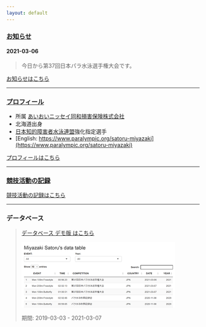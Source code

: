 ```yaml
---
layout: default
---
```


###  [お知らせ](./log.html)  

####  2021-03-06
>  今日から第37回日本パラ水泳選手権大会です。  

[お知らせはこちら](./log.html)    
 
* * *

### [プロフィール](./about.html)  
        
*   所属 [あいおいニッセイ同和損害保険株式会社](http://www.challenge-support.com/)
*   北海道出身
*   [日本知的障害者水泳連盟](https://jsfpid.com/)強化指定選手
*   [English: https://www.paralympic.org/satoru-miyazaki](https://www.paralympic.org/satoru-miyazaki)  

[プロフィールはこちら](./about.html)   

* * *

### [競技活動の記録](./news.html)  

[競技活動の記録はこちら](./news.html)  

* * *

### データベース

>  [データベース デモ版 はこちら](https://famimiya.shinyapps.io/demo/)  
>  
>  ![image](./demo_.png)  
> 
>  期間: 2019-03-03 - 2021-03-07  
>  


